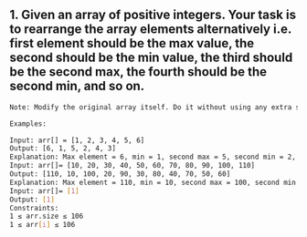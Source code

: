 ## 1. Given an array of positive integers. Your task is to rearrange the array elements alternatively i.e. first element should be the max value, the second should be the min value, the third should be the second max, the fourth should be the second min, and so on.
```sh
Note: Modify the original array itself. Do it without using any extra space. You do not have to return anything.

Examples:

Input: arr[] = [1, 2, 3, 4, 5, 6]
Output: [6, 1, 5, 2, 4, 3]
Explanation: Max element = 6, min = 1, second max = 5, second min = 2, and so on... The modified array is: [6, 1, 5, 2, 4, 3]
Input: arr[]= [10, 20, 30, 40, 50, 60, 70, 80, 90, 100, 110]
Output: [110, 10, 100, 20, 90, 30, 80, 40, 70, 50, 60]
Explanation: Max element = 110, min = 10, second max = 100, second min = 20, and so on... Modified array is : [110, 10, 100, 20, 90, 30, 80, 40, 70, 50, 60]
Input: arr[]= [1]
Output: [1]
Constraints:
1 ≤ arr.size ≤ 106
1 ≤ arr[i] ≤ 106
```